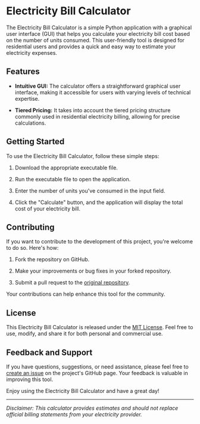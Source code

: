 # Electricity Bill Calculator

The Electricity Bill Calculator is a simple Python application with a graphical user interface (GUI) that helps you calculate your electricity bill cost based on the number of units consumed. This user-friendly tool is designed for residential users and provides a quick and easy way to estimate your electricity expenses.

## Features

- **Intuitive GUI:** The calculator offers a straightforward graphical user interface, making it accessible for users with varying levels of technical expertise.

- **Tiered Pricing:** It takes into account the tiered pricing structure commonly used in residential electricity billing, allowing for precise calculations.


## Getting Started

To use the Electricity Bill Calculator, follow these simple steps:

1. Download the appropriate executable file.

2. Run the executable file to open the application.

3. Enter the number of units you've consumed in the input field.

4. Click the "Calculate" button, and the application will display the total cost of your electricity bill.

## Contributing

If you want to contribute to the development of this project, you're welcome to do so. Here's how:

1. Fork the repository on GitHub.

2. Make your improvements or bug fixes in your forked repository.

3. Submit a pull request to the [original repository](https://github.com/Maleesha-Dinujaya/electricity-bill-calculator).

Your contributions can help enhance this tool for the community.

## License

This Electricity Bill Calculator is released under the [MIT License](LICENSE). Feel free to use, modify, and share it for both personal and commercial use.

## Feedback and Support

If you have questions, suggestions, or need assistance, please feel free to [create an issue](https://github.com/Maleesha-Dinujaya/electricity-bill-calculator/issues) on the project's GitHub page. Your feedback is valuable in improving this tool.

Enjoy using the Electricity Bill Calculator and have a great day!

---

*Disclaimer: This calculator provides estimates and should not replace official billing statements from your electricity provider.*
